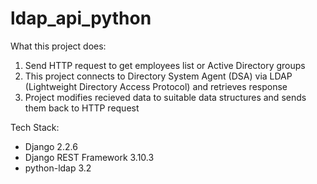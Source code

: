 # ldap_api_python

What this project does:
1. Send HTTP request to get employees list or Active Directory groups
2. This project connects to Directory System Agent (DSA) via LDAP (Lightweight Directory Access Protocol) and retrieves response
3. Project modifies recieved data to suitable data structures and sends them back to HTTP request

Tech Stack:
- Django 2.2.6
- Django REST Framework 3.10.3
- python-ldap 3.2
